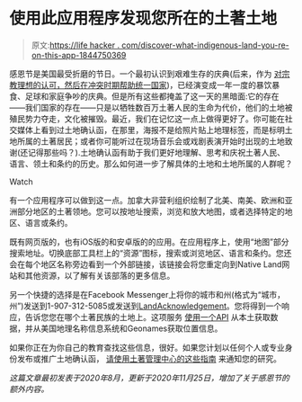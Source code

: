 # 使用此应用程序发现您所在的土著土地

> 原文:[https://life hacker . com/discover-what-indigenous-land-you-re-on-this-app-1844750369](https://lifehacker.com/discover-what-indigenous-land-you-re-on-with-this-app-1844750369)

感恩节是美国最受折磨的节日。一个最初认识到艰难生存的庆典(后来，作为 [对宗教理想的认可，然后在冲突时期帮助统一国家](http://lifehacker.com/why-is-thanksgiving-always-on-a-thursday-1845754823))，已经演变成一年一度的暴饮暴食、足球和家庭争吵的庆典。但是所有这些都掩盖了这一天的黑暗面:它的存在——我们国家的存在——只是以牺牲数百万土著人民的生命为代价，他们的土地被殖民势力夺走，文化被摧毁。最近，我们在记忆这一点上做得更好了。你可能在社交媒体上看到过土地确认函，在那里，海报不是给照片贴上地理标签，而是标明土地所属的土著居民；或者你可能听过在现场音乐会或戏剧表演开始时出现的土地致谢(还记得那些吗？).土地确认函有助于我们更好地理解、思考和庆祝土著人民、语言、领土和条约的历史。那么如何进一步了解具体的土地和土地所属的人群呢？

Watch

有一个应用程序可以做到这一点。加拿大非营利组织绘制了北美、南美、欧洲和亚洲部分地区的土著领地。您可以按地址搜索，浏览和放大地图，或者选择特定的地区、语言或条约。

既有网页版的，也有iOS版的和安卓版的的应用。在应用程序上，使用“地图”部分搜索地址。切换底部工具栏上的“资源”图标，搜索或浏览地区、语言和条约。您还会在每个地区名称旁边看到一个外部链接，该链接会将您重定向到Native Land网站和其他资源，以了解有关该部落的更多信息。

另一个快捷的选择是在Facebook Messenger上将你的城市和州(格式为“城市，州”)发送到1-907-312-5085或发送到[LandAcknowledgement](https://www.facebook.com/LandAcknowledgement/)。您将得到一个响应，告诉您您在哪个土著民族的土地上。这项服务 [使用一个API](https://github.com/codeforanchorage/land_acknowledgement) 从本土获取数据，并从美国地理名称信息系统和Geonames获取位置信息。

如果你正在为你自己的教育查找这些信息，很好。如果您计划以任何个人或专业身份发布或推广土地确认函， [请使用土著管理中心的这些指南](https://nativegov.org/a-guide-to-indigenous-land-acknowledgment/) 来通知您的研究。

*这篇文章最初发表于2020年8月，更新于2020年11月25日，增加了关于感恩节的额外内容。*